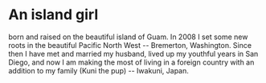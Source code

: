 # An island girl 

born and raised on the beautiful island of Guam.
In 2008 I set some new roots in the beautiful Pacific North West -- Bremerton, Washington.
Since then I have met and married my husband, 
lived up my youthful years in San Diego,
and now I am making the most of living in a foreign country with an addition to my family (Kuni the pup) -- Iwakuni, Japan.
